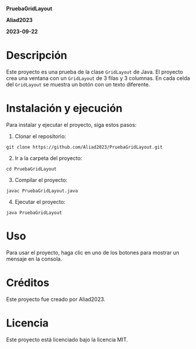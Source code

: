 **PruebaGridLayout**

**Aliad2023**

**2023-09-22**

# Descripción

Este proyecto es una prueba de la clase `GridLayout` de Java. El proyecto crea una ventana con un `GridLayout` de 3 filas y 3 columnas. En cada celda del `GridLayout` se muestra un botón con un texto diferente.

# Instalación y ejecución

Para instalar y ejecutar el proyecto, siga estos pasos:

1. Clonar el repositorio:

```
git clone https://github.com/Aliad2023/PruebaGridLayout.git
```

2. Ir a la carpeta del proyecto:

```
cd PruebaGridLayout
```

3. Compilar el proyecto:

```
javac PruebaGridLayout.java
```

4. Ejecutar el proyecto:

```
java PruebaGridLayout
```

# Uso

Para usar el proyecto, haga clic en uno de los botones para mostrar un mensaje en la consola.

# Créditos

Este proyecto fue creado por Aliad2023.

# Licencia

Este proyecto está licenciado bajo la licencia MIT.
